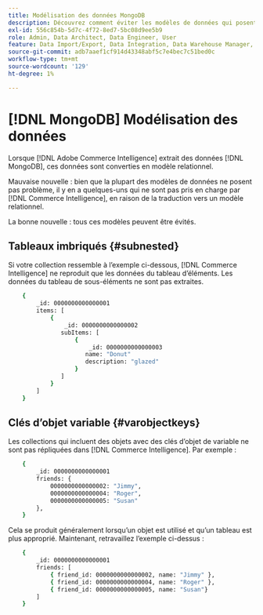 ```yaml
---
title: Modélisation des données MongoDB
description: Découvrez comment éviter les modèles de données qui posent problème.
exl-id: 556c854b-5d7c-4f72-8ed7-5bc08d9ee5b9
role: Admin, Data Architect, Data Engineer, User
feature: Data Import/Export, Data Integration, Data Warehouse Manager, Commerce Tables
source-git-commit: adb7aaef1cf914d43348abf5c7e4bec7c51bed0c
workflow-type: tm+mt
source-wordcount: '129'
ht-degree: 1%

---
```


# [!DNL MongoDB] Modélisation des données

Lorsque [!DNL Adobe Commerce Intelligence] extrait des données [!DNL MongoDB], ces données sont converties en modèle relationnel.

Mauvaise nouvelle : bien que la plupart des modèles de données ne posent pas problème, il y en a quelques-uns qui ne sont pas pris en charge par [!DNL Commerce Intelligence], en raison de la traduction vers un modèle relationnel.

La bonne nouvelle : tous ces modèles peuvent être évités.

## Tableaux imbriqués {#subnested}

Si votre collection ressemble à l’exemple ci-dessous, [!DNL Commerce Intelligence] ne reproduit que les données du tableau d’éléments. Les données du tableau de sous-éléments ne sont pas extraites.

```bash
    {
        _id: 0000000000000001
        items: [
            {
                _id: 0000000000000002
               subItems: [
                   {
                       _id: 0000000000000003
                      name: "Donut"
                      description: "glazed"
                   }
               ]
            }
        ]
    }
```

## Clés d’objet variable {#varobjectkeys}

Les collections qui incluent des objets avec des clés d’objet de variable ne sont pas répliquées dans [!DNL Commerce Intelligence]. Par exemple :

```bash
    {
        _id: 0000000000000001
        friends: {
            0000000000000002: "Jimmy",
            0000000000000004: "Roger",
            0000000000000005: "Susan"
        },
    }
```

Cela se produit généralement lorsqu’un objet est utilisé et qu’un tableau est plus approprié. Maintenant, retravaillez l’exemple ci-dessus :

```bash
    {
        _id: 0000000000000001
        friends: [
            { friend_id: 0000000000000002, name: "Jimmy" },
            { friend_id: 0000000000000004, name: "Roger" },
            { friend_id: 0000000000000005, name: "Susan"}
        ]
    }
```
